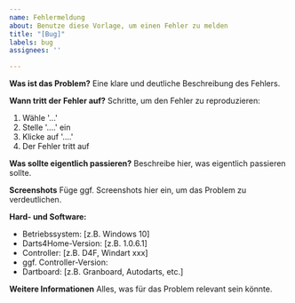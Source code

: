 ```yaml
---
name: Fehlermeldung
about: Benutze diese Vorlage, um einen Fehler zu melden
title: "[Bug]"
labels: bug
assignees: ''

---
```


**Was ist das Problem?**
Eine klare und deutliche Beschreibung des Fehlers.

**Wann tritt der Fehler auf?**
Schritte, um den Fehler zu reproduzieren:
1. Wähle '...'
2. Stelle '....' ein
3.  Klicke auf '....'
4. Der Fehler tritt auf

**Was sollte eigentlich passieren?**
Beschreibe hier, was eigentlich passieren sollte.

**Screenshots**
Füge ggf. Screenshots hier ein, um das Problem zu verdeutlichen.

**Hard- und Software:**
 - Betriebssystem: [z.B. Windows 10]
 - Darts4Home-Version: [z.B. 1.0.6.1]
 - Controller: [z.B. D4F, Windart xxx]
 - ggf. Controller-Version:
 - Dartboard: [z.B. Granboard, Autodarts, etc.] 

**Weitere Informationen**
Alles, was für das Problem relevant sein könnte.
